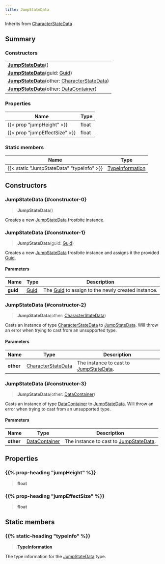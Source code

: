 ```yaml
---
title: JumpStateData
---
```


Inherits from [CharacterStateData](/vext/ref/fb/characterstatedata)

## Summary

### Constructors

|  |
| --- |
| **[JumpStateData](#constructor-0)**() |
| **[JumpStateData](#constructor-1)**(guid: [Guid](/vext/ref/shared/type/guid)) |
| **[JumpStateData](#constructor-2)**(other: [CharacterStateData](/vext/ref/fb/characterstatedata)) |
| **[JumpStateData](#constructor-3)**(other: [DataContainer](/vext/ref/shared/type/datacontainer)) |

### Properties

| Name | Type |
| ---- | ---- |
| {{< prop "jumpHeight" >}} | float |
| {{< prop "jumpEffectSize" >}} | float |

### Static members

| Name | Type |
| ---- | ---- |
| {{< static "JumpStateData" "typeInfo" >}} | [TypeInformation](/vext/ref/shared/type/typeinformation) |

## Constructors

### JumpStateData {#constructor-0}

> **JumpStateData**()

Creates a new [JumpStateData](/vext/ref/fb/jumpstatedata) frostbite instance.

### JumpStateData {#constructor-1}

> **JumpStateData**(guid: [Guid](/vext/ref/shared/type/guid))

Creates a new [JumpStateData](/vext/ref/fb/jumpstatedata) frostbite instance and assigns it the provided [Guid](/vext/ref/shared/type/guid).

#### Parameters

| Name | Type | Description |
| ---- | ---- | ----------- |
| **guid** | [Guid](/vext/ref/shared/type/guid) | The [Guid](/vext/ref/shared/type/guid) to assign to the newly created instance. |

### JumpStateData {#constructor-2}

> **JumpStateData**(other: [CharacterStateData](/vext/ref/fb/characterstatedata))

Casts an instance of type [CharacterStateData](/vext/ref/fb/characterstatedata) to [JumpStateData](/vext/ref/fb/jumpstatedata). Will throw an error when trying to cast from an unsupported type.

#### Parameters

| Name | Type | Description |
| ---- | ---- | ----------- |
| **other** | [CharacterStateData](/vext/ref/fb/characterstatedata) | The instance to cast to [JumpStateData](/vext/ref/fb/jumpstatedata). |

### JumpStateData {#constructor-3}

> **JumpStateData**(other: [DataContainer](/vext/ref/shared/type/datacontainer))

Casts an instance of type [DataContainer](/vext/ref/shared/type/datacontainer) to [JumpStateData](/vext/ref/fb/jumpstatedata). Will throw an error when trying to cast from an unsupported type.

#### Parameters

| Name | Type | Description |
| ---- | ---- | ----------- |
| **other** | [DataContainer](/vext/ref/shared/type/datacontainer) | The instance to cast to [JumpStateData](/vext/ref/fb/jumpstatedata). |

## Properties

### {{% prop-heading "jumpHeight" %}}

> **float**

### {{% prop-heading "jumpEffectSize" %}}

> **float**

## Static members

### {{% static-heading "typeInfo" %}}

> **[TypeInformation](/vext/ref/shared/type/typeinformation)**

The type information for the [JumpStateData](/vext/ref/fb/jumpstatedata) type.

